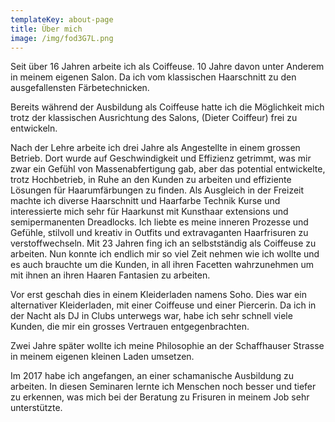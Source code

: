 ```yaml
---
templateKey: about-page
title: Über mich
image: /img/fod3G7L.png
---
```

Seit über 16 Jahren arbeite ich als Coiffeuse. 10 Jahre davon unter Anderem in meinem eigenen Salon. Da ich vom klassischen Haarschnitt zu den ausgefallensten Färbetechnicken.



Bereits während der Ausbildung als Coiffeuse hatte ich die Möglichkeit mich trotz der klassischen Ausrichtung des Salons, (Dieter Coiffeur) frei zu entwickeln.



Nach der Lehre arbeite ich drei Jahre als Angestellte in einem grossen Betrieb. Dort wurde auf Geschwindigkeit und Effizienz getrimmt, was mir zwar ein Gefühl von Massenabfertigung gab, aber das potential entwickelte, trotz Hochbetrieb, in Ruhe an den Kunden zu arbeiten und effiziente Lösungen für Haarumfärbungen zu finden. Als Ausgleich in der Freizeit machte ich diverse Haarschnitt und Haarfarbe Technik Kurse und interessierte mich sehr für Haarkunst mit Kunsthaar extensions und semipermanenten Dreadlocks. Ich liebte es meine inneren Prozesse und Gefühle, stilvoll und kreativ in Outfits und extravaganten Haarfrisuren zu verstoffwechseln. Mit 23 Jahren fing ich an selbstständig als Coiffeuse zu arbeiten. Nun konnte ich endlich mir so viel Zeit nehmen wie ich wollte und es auch brauchte um die Kunden, in all ihren Facetten wahrzunehmen um mit ihnen an ihren Haaren Fantasien zu arbeiten.



Vor erst geschah dies in einem Kleiderladen namens Soho. Dies war ein alternativer Kleiderladen, mit einer Coiffeuse und einer Piercerin. Da ich in der Nacht als DJ in Clubs unterwegs war, habe ich sehr schnell viele Kunden, die mir ein grosses Vertrauen entgegenbrachten.



Zwei Jahre später wollte ich meine Philosophie an der Schaffhauser Strasse in meinem eigenen kleinen Laden umsetzen.



Im 2017 habe ich angefangen, an einer schamanische Ausbildung zu arbeiten. In diesen Seminaren lernte ich Menschen noch besser und tiefer zu erkennen, was mich bei der Beratung zu Frisuren in meinem Job sehr unterstützte.
